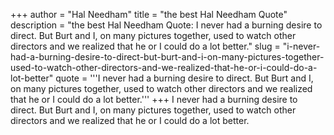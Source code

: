+++
author = "Hal Needham"
title = "the best Hal Needham Quote"
description = "the best Hal Needham Quote: I never had a burning desire to direct. But Burt and I, on many pictures together, used to watch other directors and we realized that he or I could do a lot better."
slug = "i-never-had-a-burning-desire-to-direct-but-burt-and-i-on-many-pictures-together-used-to-watch-other-directors-and-we-realized-that-he-or-i-could-do-a-lot-better"
quote = '''I never had a burning desire to direct. But Burt and I, on many pictures together, used to watch other directors and we realized that he or I could do a lot better.'''
+++
I never had a burning desire to direct. But Burt and I, on many pictures together, used to watch other directors and we realized that he or I could do a lot better.
